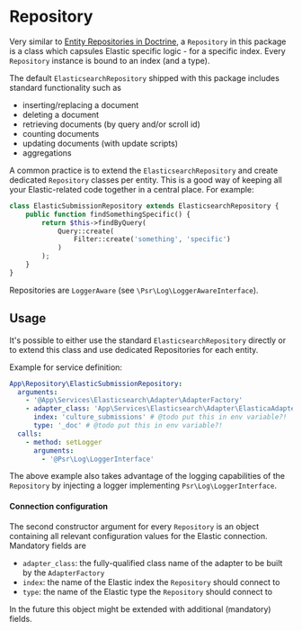 # Repository
Very similar to [Entity Repositories in Doctrine](https://www.doctrine-project.org/projects/doctrine-orm/en/2.6/reference/working-with-objects.html), a `Repository` in this package is a class which capsules Elastic specific logic - for a specific index.
Every `Repository` instance is bound to an index (and a type).

The default `ElasticsearchRepository` shipped with this package includes standard functionality such as
 - inserting/replacing a document
 - deleting a document
 - retrieving documents (by query and/or scroll id)
 - counting documents
 - updating documents (with update scripts)
 - aggregations

A common practice is to extend the `ElasticsearchRepository` and create dedicated `Repository` classes per entity. This is a good way of keeping all your Elastic-related code together in a central place. For example:
```php
class ElasticSubmissionRepository extends ElasticsearchRepository {
    public function findSomethingSpecific() {
        return $this->findByQuery(
            Query::create(
                Filter::create('something', 'specific')
            )
        );
    }
}
``` 

Repositories are `LoggerAware` (see `\Psr\Log\LoggerAwareInterface`).

## Usage
It's possible to either use the standard `ElasticsearchRepository` directly or to extend this class and use dedicated Repositories for each entity.

Example for service definition:
```yaml
App\Repository\ElasticSubmissionRepository:
  arguments:
    - '@App\Services\Elasticsearch\Adapter\AdapterFactory'
    - adapter_class: 'App\Services\Elasticsearch\Adapter\ElasticaAdapter'
      index: 'culture_submissions' # @todo put this in env variable?!
      type: '_doc' # @todo put this in env variable?!
  calls:
    - method: setLogger
      arguments:
        - '@Psr\Log\LoggerInterface'
```

The above example also takes advantage of the logging capabilities of the `Repository` by injecting a logger implementing `Psr\Log\LoggerInterface`.

#### Connection configuration
The second constructor argument for every `Repository` is an object containing all relevant configuration values for the Elastic connection.
Mandatory fields are
 - `adapter_class`: the fully-qualified class name of the adapter to be built by the `AdapterFactory`
 - `index`: the name of the Elastic index the `Repository` should connect to
 - `type`: the name of the Elastic type the `Repository` should connect to

In the future this object might be extended with additional (mandatory) fields.
